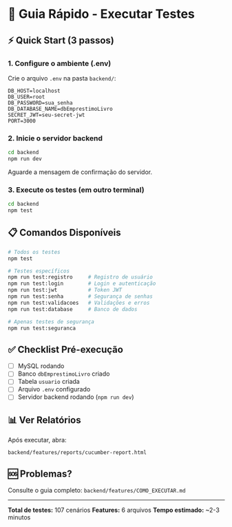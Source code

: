 # 🚀 Guia Rápido - Executar Testes

## ⚡ Quick Start (3 passos)

### 1. Configure o ambiente (.env)

Crie o arquivo `.env` na pasta `backend/`:

```env
DB_HOST=localhost
DB_USER=root
DB_PASSWORD=sua_senha
DB_DATABASE_NAME=dbEmprestimoLivro
SECRET_JWT=seu-secret-jwt
PORT=3000
```

### 2. Inicie o servidor backend

```bash
cd backend
npm run dev
```

Aguarde a mensagem de confirmação do servidor.

### 3. Execute os testes (em outro terminal)

```bash
cd backend
npm test
```

## 📋 Comandos Disponíveis

```bash
# Todos os testes
npm test

# Testes específicos
npm run test:registro     # Registro de usuário
npm run test:login        # Login e autenticação
npm run test:jwt          # Token JWT
npm run test:senha        # Segurança de senhas
npm run test:validacoes   # Validações e erros
npm run test:database     # Banco de dados

# Apenas testes de segurança
npm run test:seguranca
```

## ✅ Checklist Pré-execução

- [ ] MySQL rodando
- [ ] Banco `dbEmprestimoLivro` criado
- [ ] Tabela `usuario` criada
- [ ] Arquivo `.env` configurado
- [ ] Servidor backend rodando (`npm run dev`)

## 📊 Ver Relatórios

Após executar, abra:
```
backend/features/reports/cucumber-report.html
```

## 🆘 Problemas?

Consulte o guia completo: `backend/features/COMO_EXECUTAR.md`

---

**Total de testes:** 107 cenários
**Features:** 6 arquivos
**Tempo estimado:** ~2-3 minutos
